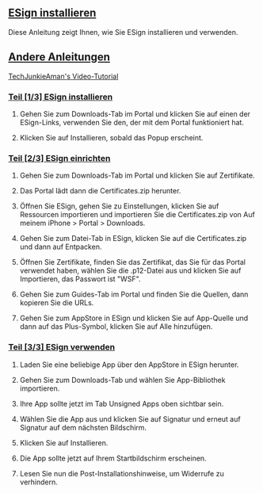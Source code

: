 ## [ESign installieren](accent://)

Diese Anleitung zeigt Ihnen, wie Sie ESign installieren und verwenden.

## [Andere Anleitungen](accent://)

[TechJunkieAman's Video-Tutorial](https://www.youtube.com/watch?v=MwKJjGlXni0)

### [Teil [1/3] ESign installieren](accent://)

1. Gehen Sie zum Downloads-Tab im Portal und klicken Sie auf einen der ESign-Links, verwenden Sie den, der mit dem Portal funktioniert hat.

2. Klicken Sie auf Installieren, sobald das Popup erscheint.

### [Teil [2/3] ESign einrichten](accent://)

1. Gehen Sie zum Downloads-Tab im Portal und klicken Sie auf Zertifikate.

2. Das Portal lädt dann die Certificates.zip herunter.

3. Öffnen Sie ESign, gehen Sie zu Einstellungen, klicken Sie auf Ressourcen importieren und importieren Sie die Certificates.zip von Auf meinem iPhone > Portal > Downloads.

4. Gehen Sie zum Datei-Tab in ESign, klicken Sie auf die Certificates.zip und dann auf Entpacken.

5. Öffnen Sie Zertifikate, finden Sie das Zertifikat, das Sie für das Portal verwendet haben, wählen Sie die .p12-Datei aus und klicken Sie auf Importieren, das Passwort ist "WSF".

6. Gehen Sie zum Guides-Tab im Portal und finden Sie die Quellen, dann kopieren Sie die URLs.

7. Gehen Sie zum AppStore in ESign und klicken Sie auf App-Quelle und dann auf das Plus-Symbol, klicken Sie auf Alle hinzufügen.

### [Teil [3/3] ESign verwenden](accent://)

1. Laden Sie eine beliebige App über den AppStore in ESign herunter.

2. Gehen Sie zum Downloads-Tab und wählen Sie App-Bibliothek importieren.

3. Ihre App sollte jetzt im Tab Unsigned Apps oben sichtbar sein.

4. Wählen Sie die App aus und klicken Sie auf Signatur und erneut auf Signatur auf dem nächsten Bildschirm.

5. Klicken Sie auf Installieren.

6. Die App sollte jetzt auf Ihrem Startbildschirm erscheinen.

7. Lesen Sie nun die Post-Installationshinweise, um Widerrufe zu verhindern.

